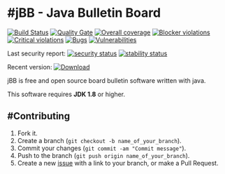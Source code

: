 #jBB - Java Bulletin Board
=================================
[![Build Status](http://vps289371.ovh.net:8000/buildStatus/icon?job=jBB-build-feature_health-check_0.11.0_20180503)](http://vps289371.ovh.net:8000/job/jBB-build-feature_health-check_0.11.0_20180503/)
[![Quality Gate](https://sonarcloud.io/api/badges/gate?key=org.jbb:jbb-parent:0.11.0-health-check-SNAPSHOT)](https://sonarcloud.io/dashboard?id=org.jbb%3Ajbb-parent%3A0.11.0-health-check-SNAPSHOT)
[![Overall coverage](https://sonarcloud.io/api/badges/measure?key=org.jbb:jbb-parent:0.11.0-health-check-SNAPSHOT&metric=coverage&blinking=true)](https://sonarcloud.io/dashboard?id=org.jbb%3Ajbb-parent%3A0.11.0-health-check-SNAPSHOT)
[![Blocker violations](https://sonarcloud.io/api/badges/measure?key=org.jbb:jbb-parent:0.11.0-health-check-SNAPSHOT&metric=blocker_violations&blinking=true)](https://sonarcloud.io/dashboard?id=org.jbb%3Ajbb-parent%3A0.11.0-health-check-SNAPSHOT)
[![Critical violations](https://sonarcloud.io/api/badges/measure?key=org.jbb:jbb-parent:0.11.0-health-check-SNAPSHOT&metric=critical_violations&blinking=true)](https://sonarcloud.io/dashboard?id=org.jbb%3Ajbb-parent%3A0.11.0-health-check-SNAPSHOT)
[![Bugs](https://sonarcloud.io/api/badges/measure?key=org.jbb:jbb-parent:0.11.0-health-check-SNAPSHOT&metric=bugs&blinking=true)](https://sonarcloud.io/dashboard?id=org.jbb%3Ajbb-parent%3A0.11.0-health-check-SNAPSHOT)
[![Vulnerabilities](https://sonarcloud.io/api/badges/measure?key=org.jbb:jbb-parent:0.11.0-health-check-SNAPSHOT&metric=vulnerabilities&blinking=true)](https://sonarcloud.io/dashboard?id=org.jbb%3Ajbb-parent%3A0.11.0-health-check-SNAPSHOT)

Last security report: 
[![security status](https://www.meterian.com/badge/gh/jbb-project/jbb/security)](https://www.meterian.com/report/gh/jbb-project/jbb)
[![stability status](https://www.meterian.com/badge/gh/jbb-project/jbb/stability)](https://www.meterian.com/report/gh/jbb-project/jbb)

Recent version: [ ![Download](https://api.bintray.com/packages/project-jbb/jbb-releases/jBB/images/download.svg) ](https://bintray.com/project-jbb/jbb-releases/jBB/_latestVersion)

jBB is free and open source board bulletin software written with java.


This software requires **JDK 1.8** or higher.

#Contributing
------------

1. Fork it.
2. Create a branch (`git checkout -b name_of_your_branch`).
3. Commit your changes (`git commit -am "Commit message"`).
4. Push to the branch (`git push origin name_of_your_branch`).
5. Create a new [issue](https://github.com/jbb-project/jbb/issues/new) with a link to your branch, or make a Pull Request.
